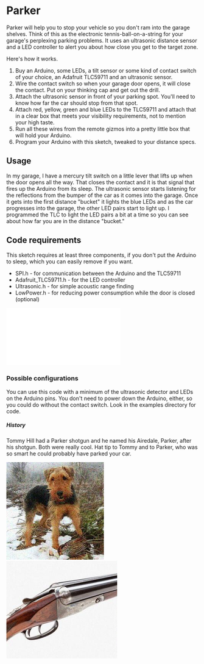 # Parker

Parker will help you to stop your vehicle so you don't ram into the garage shelves. Think of this as the electronic tennis-ball-on-a-string for your garage's perplexing parking problems. It uses an ultrasonic distance sensor and a LED controller to alert you about how close you get to the target zone.

Here's how it works. 

  1. Buy an Arduino, some LEDs, a tilt sensor or some kind of contact switch of your choice, an Adafruit TLC59711 and an ultrasonic
sensor.  
  1. Wire the contact switch so when your garage door opens, it will close the contact. Put on your thinking cap and get out the
drill.  
  1. Attach the ultrasonic sensor in front of your parking spot. You'll need to know how far the car should stop from that spot.  
  1. Attach red, yellow, green and blue LEDs to the TLC59711 and attach that in a clear box that meets your visibility requirements,
not to mention your high taste.  
  1. Run all these wires from the remote gizmos into a pretty little box that will hold your Arduino.  
  1. Program your Arduino with this sketch, tweaked to your distance specs.

## Usage

In my garage, I have a mercury tilt switch on a little lever that lifts up when the door opens all the way. That closes the contact
and it is that signal that fires up the Arduino from its sleep. The ultrasonic sensor starts listening for the reflections from the
bumper of the car as it comes into the garage. Once it gets into the first distance "bucket" it lights the blue LEDs and as the car
progresses into the garage, the other LED pairs start to light up. I programmed the TLC to light the LED pairs a bit at a time so
you can see about how far you are in the distance "bucket." 

## Code requirements

This sketch requires at least three components, if you don't put the Arduino to sleep, which you can easily remove if you want.

   - SPI.h - for communication between the Arduino and the TLC59711
   - Adafruit_TLC59711.h - for the LED controller
   - Ultrasonic.h - for simple acoustic range finding
   - LowPower.h - for reducing power consumption while the door is closed (optional)

![Block diagram](Parker.pdf)

### Possible configurations

You can use this code with a minimum of the ultrasonic detector and LEDs on the Arduino pins. You don't need to power down the Arduino, either, so you could do without the contact switch. Look in the examples directory for code.

##### History

Tommy Hill had a Parker shotgun and he named his Airedale, Parker, after his shotgun. Both were really cool. Hat tip to Tommy and to Parker, who was so smart he could probably have parked your car.

![The Dog](Parker.jpg)
![The Shotgun](Parker.png)
